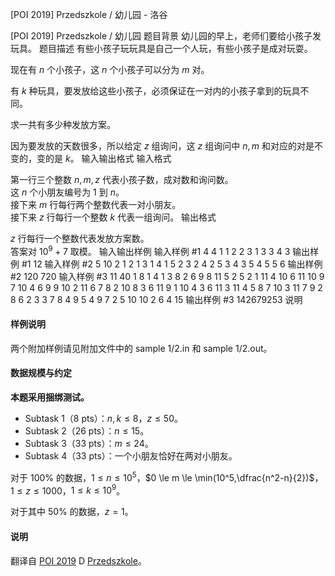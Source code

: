 



[POI 2019] Przedszkole / 幼儿园 - 洛谷














[POI 2019] Przedszkole / 幼儿园
题目背景
幼儿园的早上，老师们要给小孩子发玩具。
题目描述
有些小孩子玩玩具是自己一个人玩，有些小孩子是成对玩耍。

现在有 $n$ 个小孩子，这 $n$ 个小孩子可以分为 $m$ 对。

有 $k$ 种玩具，要发放给这些小孩子，必须保证在一对内的小孩子拿到的玩具不同。

求一共有多少种发放方案。

因为要发放的天数很多，所以给定 $z$ 组询问，这 $z$ 组询问中 $n,m$ 和对应的对是不变的，变的是 $k$。
输入输出格式
输入格式

第一行三个整数 $n,m,z$ 代表小孩子数，成对数和询问数。   
这 $n$ 个小朋友编号为 $1$ 到 $n$。   
接下来 $m$ 行每行两个整数代表一对小朋友。   
接下来 $z$ 行每行一个整数 $k$ 代表一组询问。
输出格式

$z$ 行每行一个整数代表发放方案数。        
答案对 $10^9+7$ 取模。
输入输出样例
输入样例 #1
4 4 1
1 2
2 3
1 3
3 4
3
输出样例 #1
12
输入样例 #2
5 10 2
1 2
1 3
1 4
1 5
2 3
2 4
2 5
3 4
3 5
4 5
5
6
输出样例 #2
120
720
输入样例 #3
11 40 1
8 1
4 1
3 8
2 6
9 8
11 5
2 5
2 1
11 4
10 6
11 10
9 7
10 4
6 9
9 10
2 11
6 7
8 2
10 8
3 6
11 9
1 10
4 3
6 11
3 11
4 5
8 7
10 3
11 7
9 2
8 6
2 3
3 7
8 4
9 5
4 9
7 2
5 10
10 2
6 4
15
输出样例 #3
142679253
说明
#### 样例说明

两个附加样例请见附加文件中的 sample 1/2.in 和 sample 1/2.out。

#### 数据规模与约定

**本题采用捆绑测试。**

- Subtask 1（8 pts）：$n,k \le 8$，$z \le 50$。
- Subtask 2（26 pts）：$n \le 15$。
- Subtask 3（33 pts）：$m \le 24$。
- Subtask 4（33 pts）：一个小朋友恰好在两对小朋友。

对于 $100\%$ 的数据，$1 \le n \le 10^5$，$0 \le m \le \min(10^5,\dfrac{n^2-n}{2})$，$1 \le z \le 1000$，$1 \le k \le 10^9$。

对于其中 $50\%$ 的数据，$z=1$。

#### 说明

翻译自 [POI 2019](https://sio2.mimuw.edu.pl/c/oi27-1/dashboard/) D [Przedszkole](https://sio2.mimuw.edu.pl/c/oi27-1/p/prz/)。






